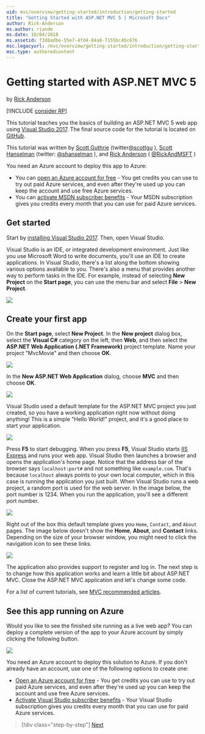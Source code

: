 ```yaml
---
uid: mvc/overview/getting-started/introduction/getting-started
title: "Getting Started with ASP.NET MVC 5 | Microsoft Docs"
author: Rick-Anderson
ms.author: riande
ms.date: 10/04/2018
ms.assetid: f3d8adbe-55e7-4fd4-84a8-7155bc45c676
msc.legacyurl: /mvc/overview/getting-started/introduction/getting-started
msc.type: authoredcontent
---
```

Getting started with ASP.NET MVC 5
====================
by [Rick Anderson]((https://twitter.com/RickAndMSFT))

[!INCLUDE [consider RP](../../../../includes/razor.md)]

This tutorial teaches you the basics of building an ASP.NET MVC 5 web app using [Visual Studio 2017](https://visualstudio.microsoft.com/downloads/?utm_medium=microsoft&utm_source=docs.microsoft.com&utm_campaign=button+cta&utm_content=download+vs2017). The final source code for the tutorial is located on [GitHub](https://github.com/aspnet/AspNetDocs/tree/master/aspnet/mvc/overview/getting-started/introduction/sample/MvcMovie/MvcMovie).

This tutorial was written by [Scott Guthrie](https://weblogs.asp.net/scottgu/) (twitter[@scottgu](https://twitter.com/scottgu) ), [Scott Hanselman](http://www.hanselman.com/blog/) (twitter: [@shanselman](https://twitter.com/shanselman) ), and [Rick Anderson](https://twitter.com/RickAndMSFT) ( [@RickAndMSFT](https://twitter.com/#!/RickAndMSFT) )

You need an Azure account to deploy this app to Azure:

- You can [open an Azure account for free](https://azure.microsoft.com/pricing/free-trial/?WT.mc_id=A443DD604) - You get credits you can use to try out paid Azure services, and even after they're used up you can keep the account and use free Azure services.
- You can [activate MSDN subscriber benefits](https://azure.microsoft.com/pricing/member-offers/msdn-benefits-details/?WT.mc_id=A443DD604) - Your MSDN subscription gives you credits every month that you can use for paid Azure services.

## Get started

Start by [installing Visual Studio 2017](https://visualstudio.microsoft.com/downloads/?utm_medium=microsoft&utm_source=docs.microsoft.com&utm_campaign=button+cta&utm_content=download+vs2017). Then, open Visual Studio.

Visual Studio is an IDE, or integrated development environment. Just like you use Microsoft Word to write documents, you'll use an IDE to create applications. In Visual Studio, there's a list along the bottom showing various options available to you. There's also a menu that provides another way to perform tasks in the IDE. For example, instead of selecting **New Project** on the **Start page**, you can use the menu bar and select **File** > **New Project**.

![](getting-started/_static/image1.png)

## Create your first app

On the **Start page**, select **New Project**. In the **New project** dialog box, select the **Visual C#** category on the left, then **Web**, and then select the **ASP.NET Web Application (.NET Framework)** project template. Name your project "MvcMovie" and then choose **OK**.

![](getting-started/_static/image2.png)

In the **New ASP.NET Web Application** dialog, choose **MVC** and then choose **OK**.

![](getting-started/_static/image3.png)

Visual Studio used a default template for the ASP.NET MVC project you just created, so you have a working application right now without doing anything! This is a simple "Hello World!" project, and it's a good place to start your application.

![](getting-started/_static/image4.png)

Press **F5** to start debugging. When you press **F5**, Visual Studio starts [IIS Express](/iis/extensions/introduction-to-iis-express/iis-express-overview) and runs your web app. Visual Studio then launches a browser and opens the application's home page. Notice that the address bar of the browser says `localhost:port#` and not something like `example.com`. That's because `localhost` always points to your own local computer, which in this case is running the application you just built. When Visual Studio runs a web project, a random port is used for the web server. In the image below, the port number is 1234. When you run the application, you'll see a different port number.

![](getting-started/_static/image5.png)

Right out of the box this default template gives you `Home`, `Contact`, and `About` pages. The image below doesn't show the **Home**, **About**, and **Contact** links. Depending on the size of your browser window, you might need to click the navigation icon to see these links.

![](getting-started/_static/image6.png)

The application also provides support to register and log in. The next step is to change how this application works and learn a little bit about ASP.NET MVC. Close the ASP.NET MVC application and let's change some code.

For a list of current tutorials, see [MVC recommended articles](../mvc-learning-sequence.md).

## See this app running on Azure

Would you like to see the finished site running as a live web app? You can deploy a complete version of the app to your Azure account by simply clicking the following button.

[![](https://azuredeploy.net/deploybutton.png)](https://azuredeploy.net/?repository=https://github.com/aspnet/AspNetDocs/tree/master/aspnet/mvc/overview/getting-started/introduction/sample/MvcMovie&amp;WT.mc_id=deploy_azure_aspnet)

You need an Azure account to deploy this solution to Azure. If you don't already have an account, use one of the following options to create one:

- [Open an Azure account for free](https://azure.microsoft.com/pricing/free-trial/?WT.mc_id=A443DD604) - You get credits you can use to try out paid Azure services, and even after they're used up you can keep the account and use free Azure services.
- [Activate Visual Studio subscriber benefits](https://azure.microsoft.com/pricing/member-offers/credit-for-visual-studio-subscribers) - Your Visual Studio subscription gives you credits every month that you can use for paid Azure services.

> [!div class="step-by-step"]
> [Next](adding-a-controller.md)
